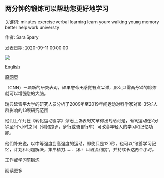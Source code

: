 ## 两分钟的锻炼可以帮助您更好地学习

关键词: minutes exercise verbal learning learn youre walking young memory better help work university

作者: Sara Spary

发表日期: 2020-09-11 00:00:00

![](https://cdn.cnn.com/cnnnext/dam/assets/200911063424-stock-man-running-super-tease.jpg)

[English](Two%20minutes%20of%20exercise%20can%20help%20you%20learn%20better.md)

[原网页](https://edition.cnn.com/2020/09/11/world/two-minute-exercise-scli-intl-wellness-scn/index.html)

（CNN）一项新的研究表明，如果您今天感觉有点呆滞，那么只需两分钟的锻炼就可以增强您的大脑。

瑞典延雪平大学的研究人员分析了2009年至2019年间运动对科学家对18-35岁人群影响的13项研究范围

他们上个月在《转化运动医学》杂志上发表的文章得出的结论是，有氧运动在2分钟至1个小时之间（例如跑步，步行或骑自行车）可改善年轻人的学习和记忆功能。

他们补充说，以中等强度到高强度的运动，即使只是120秒，也可以“改善学习记忆，计划和问题解决，集中精力……（和）口语流利度”，并持续长达两个小时。

工作或学习前锻炼

阅读更多